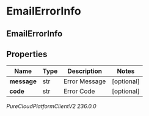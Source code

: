 # EmailErrorInfo

## EmailErrorInfo

## Properties

|Name | Type | Description | Notes|
|------------ | ------------- | ------------- | -------------|
| **message** | str | Error Message | [optional] |
| **code** | str | Error Code | [optional] |



_PureCloudPlatformClientV2 236.0.0_
